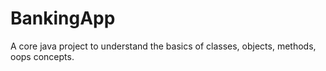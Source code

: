 # BankingApp
A core java project to understand the basics of classes, objects, methods, oops concepts.

